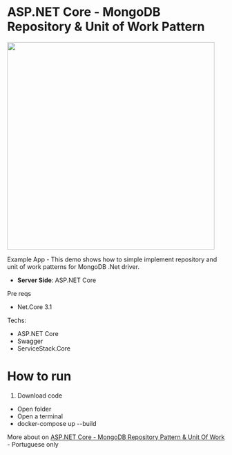 # ASP.NET Core - MongoDB Repository & Unit of Work Pattern
<img src="https://www.brunobrito.net.br/content/images/2019/02/capa-social.jpg" width="480" />

Example App - This demo shows how to simple implement repository and unit of work patterns for MongoDB .Net driver.

* **Server Side**: ASP.NET Core

Pre reqs

* Net.Core 3.1

Techs:

* ASP.NET Core
* Swagger
* ServiceStack.Core

# How to run

1. Download code
  * Open folder
  * Open a terminal
  * docker-compose up --build


More about on [ASP.NET Core - MongoDB Repository Pattern & Unit Of Work](https://www.brunobrito.net.br/aspnet-core-mongodb-unit-of-work/) - Portuguese only
